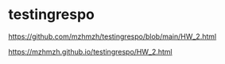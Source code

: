 # testingrespo



https://github.com/mzhmzh/testingrespo/blob/main/HW_2.html

https://mzhmzh.github.io/testingrespo/HW_2.html








